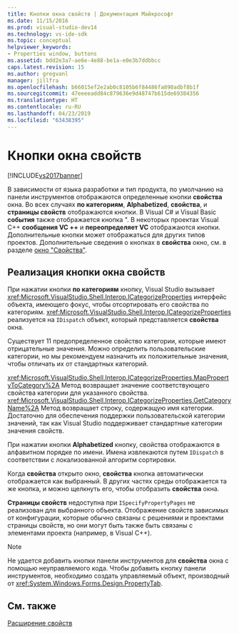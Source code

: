 ```yaml
---
title: Кнопки окна свойств | Документация Майкрософт
ms.date: 11/15/2016
ms.prod: visual-studio-dev14
ms.technology: vs-ide-sdk
ms.topic: conceptual
helpviewer_keywords:
- Properties window, buttons
ms.assetid: bdd2e3a7-ae6e-4e88-be1a-e0e3b7ddbbcc
caps.latest.revision: 15
ms.author: gregvanl
manager: jillfra
ms.openlocfilehash: b66015ef2e2ab0c8105b6f84486fa890adbf8b1f
ms.sourcegitcommit: 47eeeeadd84c879636e9d48747b615de69384356
ms.translationtype: HT
ms.contentlocale: ru-RU
ms.lasthandoff: 04/23/2019
ms.locfileid: "63438395"
---
```

# <a name="properties-window-buttons"></a>Кнопки окна свойств
[!INCLUDE[vs2017banner](../../includes/vs2017banner.md)]

В зависимости от языка разработки и тип продукта, по умолчанию на панели инструментов отображаются определенные кнопки **свойства** окна. Во всех случаях **по категориям**, **Alphabetized**, **свойства**, и **страницы свойств** отображаются кнопки. В Visual C# и Visual Basic **события** также отображается кнопка ". В некоторых проектах Visual C++ **сообщения VC ++** и **переопределяет VC** отображаются кнопки. Дополнительные кнопки может отображаться для других типов проектов. Дополнительные сведения о кнопках в **свойства** окно, см. в разделе [окно "Свойства"](../../ide/reference/properties-window.md).  
  
## <a name="implementation-of-properties-window-buttons"></a>Реализация кнопки окна свойств  
 При нажатии кнопки **по категориям** кнопку, Visual Studio вызывает <xref:Microsoft.VisualStudio.Shell.Interop.ICategorizeProperties> интерфейс объекта, имеющего фокус, чтобы отсортировать его свойства по категориям. <xref:Microsoft.VisualStudio.Shell.Interop.ICategorizeProperties> реализуется на `IDispatch` объект, который представляется **свойства** окна.  
  
 Существует 11 предопределенное свойство категории, которые имеют отрицательные значения. Можно определить пользовательские категории, но мы рекомендуем назначить их положительные значения, чтобы отличать их от стандартных категорий.  
  
 <xref:Microsoft.VisualStudio.Shell.Interop.ICategorizeProperties.MapPropertyToCategory%2A> Метод возвращает значение соответствующего свойства категории для указанного свойства. <xref:Microsoft.VisualStudio.Shell.Interop.ICategorizeProperties.GetCategoryName%2A> Метод возвращает строку, содержащую имя категории. Достаточно для обеспечения поддержки пользовательской категории значений, так как Visual Studio поддерживает стандартные категории значения свойств.  
  
 При нажатии кнопки **Alphabetized** кнопку, свойства отображаются в алфавитном порядке по имени. Имена извлекаются путем `IDispatch` в соответствии с локализованной алгоритм сортировки.  
  
 Когда **свойства** открыто окно, **свойства** кнопка автоматически отображается как выбранный. В других частях среды отображается та же кнопка, и можно щелкнуть его, чтобы отобразить **свойства** окна.  
  
 **Страницы свойств** недоступна при `ISpecifyPropertyPages` не реализован для выбранного объекта. Отображение свойств зависимых от конфигурации, которые обычно связаны с решениями и проектами страницы свойств, но они могут быть также быть связаны с элементами проекта (например, в Visual C++).  
  
> [!NOTE]
> Не удается добавить кнопки панели инструментов для **свойства** окна с помощью неуправляемого кода. Чтобы добавить кнопку панели инструментов, необходимо создать управляемый объект, производный от <xref:System.Windows.Forms.Design.PropertyTab>.  
  
## <a name="see-also"></a>См. также  
 [Расширение свойств](../../extensibility/internals/extending-properties.md)
